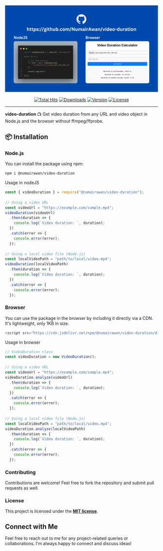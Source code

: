 <p align="center">
    <img src="https://raw.githubusercontent.com/numairawan/video-duration/main/art/video-duration.png" width="600" alt="video-duration">
    <p align="center">
        <a href="https://github.com/numairawan/video-duration"><img alt="Total Hits" src="https://hits.dwyl.com/numairawan/video-duration.svg?style=flat-square"></a>
        <a href="https://www.npmjs.com/package/@numairawan/video-duration"><img alt="Downloads" src="https://img.shields.io/npm/dt/@numairawan/video-duration"></a>
        <a href="https://www.npmjs.com/package/@numairawan/video-duration"><img alt="Version" src="https://img.shields.io/npm/v/@numairawan/video-duration?logo=npm&style=flat-square"></a>
        <a href="https://github.com/numairawan/video-duration"><img alt="License" src="https://img.shields.io/github/license/numairawan/video-duration"></a>
    </p>
</p>


------
**video-duration** 📺 Get video duration from any URL and video object in Node.js and the browser without ffmpeg/ffprobe.

## 📦 Installation

### Node.js

You can install the package using npm:

```sh
npm i @numairawan/video-duration
```

Usage in nodeJS

```js
const { videoDuration } = require("@numairawan/video-duration");

// Using a video URL
const videoUrl = "https://example.com/sample.mp4";
videoDuration(videoUrl)
  .then(duration => {
    console.log(`Video duration: `, duration);
  })
  .catch(error => {
    console.error(error);
  });

// Using a local video file (Node.js)
const localVideoPath = "path/to/local/video.mp4";
videoDuration(localVideoPath)
  .then(duration => {
    console.log(`Video duration: `, duration);
  })
  .catch(error => {
    console.error(error);
  });
```

### Browser

You can use the package in the browser by including it directly via a CDN. It's lightweight, only 1KB in size.

```sh
<script src="https://cdn.jsdelivr.net/npm/@numairawan/video-duration/dist/index.min.js"></script>
```

Usage in browser

```js
// VideoDuration class
const videoDuration = new VideoDuration();

// Using a video URL
const videoUrl = "https://example.com/sample.mp4";
videoDuration.analyze(videoUrl)
  .then(duration => {
    console.log(`Video duration: `, duration);
  })
  .catch(error => {
    console.error(error);
  });

// Using a local video file (Node.js)
const localVideoPath = "path/to/local/video.mp4";
videoDuration.analyze(localVideoPath)
  .then(duration => {
    console.log(`Video duration: `, duration);
  })
  .catch(error => {
    console.error(error);
  });
```

### Contributing
Contributions are welcome! Feel free to fork the repository and submit pull requests as well.

### License
This project is licensed under the **[MIT license](https://opensource.org/licenses/MIT)**.


## Connect with Me

Feel free to reach out to me for any project-related queries or collaborations. I'm always happy to connect and discuss ideas!
